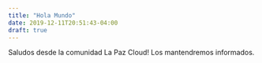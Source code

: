 ```yaml
---
title: "Hola Mundo"
date: 2019-12-11T20:51:43-04:00
draft: true
---
```


Saludos desde la comunidad La Paz Cloud! Los mantendremos informados.
